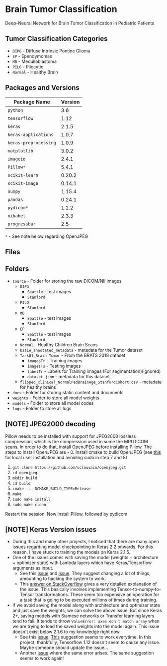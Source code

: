 # Brain Tumor Classification

Deep-Neural Network for Brain Tumor Classification in Pediatric Patients

## Tumor Classification Categories

-   `DIPG` - Diffuse Intrinsic Pontine Glioma
-   `EP` - Ependymomas
-   `MB` - Medulloblastoma
-   `PILO` - Pilocytic
-   `Normal` - Healthy Brain

## Packages and Versions

| **Package Name**      | **Version** |
| --------------------- | ----------- |
| `python`              | 3.6         |
| `tensorflow`          | 1.12        |
| `keras`               | 2.1.5       |
| `keras-applications`  | 1.0.7       |
| `keras-preprocessing` | 1.0.9       |
| `matplotlib`          | 3.0.2       |
| `imageio`             | 2.4.1       |
| `Pillow*`             | 5.4.1       |
| `scikit-learn`        | 0.20.2      |
| `scikit-image`        | 0.14.1      |
| `numpy`               | 1.15.4      |
| `pandas`              | 0.24.1      |
| `pydicom*`            | 1.2.2       |
| `nibabel`             | 2.3.3       |
| `progressbar`         | 2.5         |

`*` - See note below regarding OpenJPEG

## Files

## Folders

-   `source` - Folder for storing the raw DICOM/NII images
    -   `DIPG`
        -   `Seattle` - test images
        -   `Stanford`
    -   `PILO`
        -   `Stanford`
    -   `MB`
        -   `Seattle` - test images
        -   `Stanford`
    -   `EP`
        -   `Seattle` - test images
        -   `Stanford`
    -   `Normal` - Healthy Children Brain Scans
    -   `katie_annotated_metadata` - metadata for the Tumor dataset
    -   `Task01_Brain Tumor` - From the BRATS 2018 dataset
        -   `imagesTr` - Training images
        -   `imagesTs` - Testing images
        -   `labelTr` - Labels for Training images (For segmentation)(ignored)
        -   `dataset.json` - metadata for this dataset
    -   `flipped_clinical_NormalPedBrainAge_StanfordCohort.csv` - metadata for healthy brains
-   `docs` - Folder for storing static content and documents
-   `weights` - Folder to store all model weights
-   `models` - Folder to store all model codes
-   `logs` - Folder to store all logs

## [NOTE] JPEG2000 decoding

Pillow needs to be installed with support for JPEG2000 lossless compression, which is the compression used in some the MRI DICOM scans. In order to do that, install OpenJPEG before installing Pillow. The steps to install OpenJPEG are -
0.  Install cmake to build OpenJPEG (see [this](https://pachterlab.github.io/kallisto/local_build.html) for local user installation and avoiding sudo in step 7 and 8)
1.  `git clone https://github.com/uclouvain/openjpeg.git`
2.  `cd openjpeg`
3.  `mkdir build`
4.  `cd build`
5.  `cmake .. -DCMAKE_BUILD_TYPE=Release`
6.  `make`
7.  `sudo make install`
8.  `sudo make clean`

Restart the session.
Now install Pillow, followed by pydicom

## [NOTE] Keras Version issues

-   During this and many other projects, I noticed that there are many open issues regarding model checkpointing in Keras 2.2 onwards. For this reason, I have stuck to training the models on Keras 2.1.5.
-   One of the issues comes with saving the model (weights + architecture + optimizer state) with Lambda layers which have Keras/Tensorflow arguments as input.
    -   See this [issue](https://github.com/keras-team/keras/issues/8343) and [issue](https://github.com/keras-team/keras/issues/10528). They suggest changing a lot of things, amounting to hacking the system to work.
    -   This [answer on StackOverflow](https://stackoverflow.com/questions/47066635/checkpointing-keras-model-typeerror-cant-pickle-thread-lock-objects) gives a very detailed explanation of the issue. This basically involves implementing Tensor-to-numpy-to-Tensor transformations. These seem too expensive an operation for a task that is going to be executed millions of times during training.
-   If we avoid saving the model along with architecture and optimizer state and just save the weights, we can solve the above issue. But since Keras 2+, saving models with Siamese networks or Transfer learning layers tend to fail. It tends to throw `ValueError: axes don't match array` when we are trying to load the saved weights into the model again. This issue doesn't exist below 2.1.6 to my knowledge right now.
    -   See this [issue](https://github.com/keras-team/keras/issues/10428). [This](https://github.com/keras-team/keras/issues/10428#issuecomment-418303297) suggestion seems to work everytime. In this project, thankfully, Tensorflow 1.12 doesn't seem to cause any issue. Maybe someone should update the issue...
    -   Another [issue](https://github.com/experiencor/keras-yolo2/issues/358) where the same error arises. The same suggestion seems to work again!
